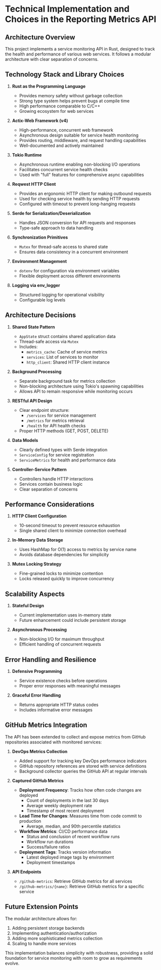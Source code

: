 # Technical Implementation and Choices in the Reporting Metrics API

## Architecture Overview

This project implements a service monitoring API in Rust, designed to track the health and performance of various web services. It follows a modular architecture with clear separation of concerns.

## Technology Stack and Library Choices

1. **Rust as the Programming Language**
   - Provides memory safety without garbage collection
   - Strong type system helps prevent bugs at compile time
   - High performance comparable to C/C++
   - Growing ecosystem for web services

2. **Actix-Web Framework (v4)**
   - High-performance, concurrent web framework
   - Asynchronous design suitable for service health monitoring
   - Provides routing, middleware, and request handling capabilities
   - Well-documented and actively maintained

3. **Tokio Runtime**
   - Asynchronous runtime enabling non-blocking I/O operations
   - Facilitates concurrent service health checks
   - Used with "full" features for comprehensive async capabilities

4. **Reqwest HTTP Client**
   - Provides an ergonomic HTTP client for making outbound requests
   - Used for checking service health by sending HTTP requests
   - Configured with timeout to prevent long-hanging requests

5. **Serde for Serialization/Deserialization**
   - Handles JSON conversion for API requests and responses
   - Type-safe approach to data handling

6. **Synchronization Primitives**
   - `Mutex` for thread-safe access to shared state
   - Ensures data consistency in a concurrent environment

7. **Environment Management**
   - `dotenv` for configuration via environment variables
   - Flexible deployment across different environments

8. **Logging via env_logger**
   - Structured logging for operational visibility
   - Configurable log levels

## Architecture Decisions

1. **Shared State Pattern**
   - `AppState` struct contains shared application data
   - Thread-safe access via `Mutex`
   - Includes:
     - `metrics_cache`: Cache of service metrics
     - `services`: List of services to monitor
     - `http_client`: Shared HTTP client instance

2. **Background Processing**
   - Separate background task for metrics collection
   - Non-blocking architecture using Tokio's spawning capabilities
   - Allows API to remain responsive while monitoring occurs

3. **RESTful API Design**
   - Clear endpoint structure:
     - `/services` for service management
     - `/metrics` for metrics retrieval
     - `/health` for API health checks
   - Proper HTTP methods (GET, POST, DELETE)

4. **Data Models**
   - Clearly defined types with Serde integration
   - `ServiceConfig` for service registration
   - `ServiceMetrics` for health and performance data

5. **Controller-Service Pattern**
   - Controllers handle HTTP interactions
   - Services contain business logic
   - Clear separation of concerns

## Performance Considerations

1. **HTTP Client Configuration**
   - 10-second timeout to prevent resource exhaustion
   - Single shared client to minimize connection overhead

2. **In-Memory Data Storage**
   - Uses HashMap for O(1) access to metrics by service name
   - Avoids database dependencies for simplicity

3. **Mutex Locking Strategy**
   - Fine-grained locks to minimize contention
   - Locks released quickly to improve concurrency

## Scalability Aspects

1. **Stateful Design**
   - Current implementation uses in-memory state
   - Future enhancement could include persistent storage

2. **Asynchronous Processing**
   - Non-blocking I/O for maximum throughput
   - Efficient handling of concurrent requests

## Error Handling and Resilience

1. **Defensive Programming**
   - Service existence checks before operations
   - Proper error responses with meaningful messages

2. **Graceful Error Handling**
   - Returns appropriate HTTP status codes
   - Includes informative error messages

## GitHub Metrics Integration

The API has been extended to collect and expose metrics from GitHub repositories associated with monitored services:

1. **DevOps Metrics Collection**
   - Added support for tracking key DevOps performance indicators
   - GitHub repository references are stored with service definitions
   - Background collector queries the GitHub API at regular intervals

2. **Captured GitHub Metrics**
   - **Deployment Frequency**: Tracks how often code changes are deployed
     - Count of deployments in the last 30 days
     - Average weekly deployment rate
     - Timestamp of most recent deployment
   - **Lead Time for Changes**: Measures time from code commit to production
     - Average, median, and 90th percentile statistics
   - **Workflow Metrics**: CI/CD performance data
     - Status and conclusion of recent workflow runs
     - Workflow run durations
     - Success/failure ratios
   - **Deployment Tags**: Tracks version information
     - Latest deployed image tags by environment
     - Deployment timestamps

3. **API Endpoints**
   - `/github-metrics`: Retrieve GitHub metrics for all services
   - `/github-metrics/{name}`: Retrieve GitHub metrics for a specific service

## Future Extension Points

The modular architecture allows for:
1. Adding persistent storage backends
2. Implementing authentication/authorization
3. Adding more sophisticated metrics collection
4. Scaling to handle more services

This implementation balances simplicity with robustness, providing a solid foundation for service monitoring with room to grow as requirements evolve.
